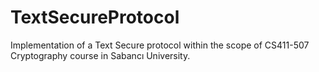 # TextSecureProtocol
Implementation of a Text Secure protocol within the scope of CS411-507 Cryptography course in Sabancı University.
